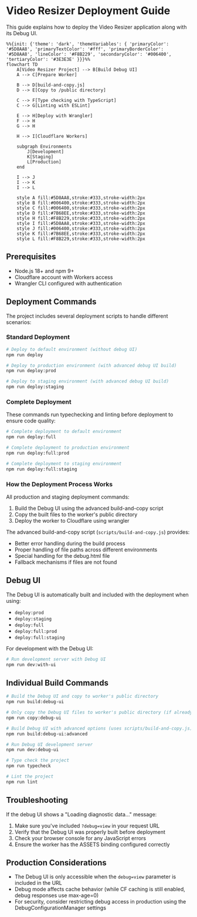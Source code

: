 # Video Resizer Deployment Guide

This guide explains how to deploy the Video Resizer application along with its Debug UI.

```mermaid
%%{init: {'theme': 'dark', 'themeVariables': { 'primaryColor': '#5D8AA8', 'primaryTextColor': '#fff', 'primaryBorderColor': '#5D8AA8', 'lineColor': '#F8B229', 'secondaryColor': '#006400', 'tertiaryColor': '#3E3E3E' }}}%%
flowchart TD
    A[Video Resizer Project] --> B[Build Debug UI]
    A --> C[Prepare Worker]
    
    B --> D[build-and-copy.js]
    D --> E[Copy to /public directory]
    
    C --> F[Type checking with TypeScript]
    C --> G[Linting with ESLint]
    
    E --> H[Deploy with Wrangler]
    F --> H
    G --> H
    
    H --> I[Cloudflare Workers]
    
    subgraph Environments
        J[Development]
        K[Staging]
        L[Production]
    end
    
    I --> J
    I --> K
    I --> L
    
    style A fill:#5D8AA8,stroke:#333,stroke-width:2px
    style B fill:#006400,stroke:#333,stroke-width:2px
    style C fill:#006400,stroke:#333,stroke-width:2px
    style D fill:#7B68EE,stroke:#333,stroke-width:2px
    style H fill:#F8B229,stroke:#333,stroke-width:2px
    style I fill:#5D8AA8,stroke:#333,stroke-width:2px
    style J fill:#006400,stroke:#333,stroke-width:2px
    style K fill:#7B68EE,stroke:#333,stroke-width:2px
    style L fill:#F8B229,stroke:#333,stroke-width:2px
```

## Prerequisites

- Node.js 18+ and npm 9+
- Cloudflare account with Workers access
- Wrangler CLI configured with authentication

## Deployment Commands

The project includes several deployment scripts to handle different scenarios:

### Standard Deployment

```bash
# Deploy to default environment (without debug UI)
npm run deploy

# Deploy to production environment (with advanced debug UI build)
npm run deploy:prod

# Deploy to staging environment (with advanced debug UI build)
npm run deploy:staging
```

### Complete Deployment

These commands run typechecking and linting before deployment to ensure code quality:

```bash
# Complete deployment to default environment
npm run deploy:full

# Complete deployment to production environment
npm run deploy:full:prod

# Complete deployment to staging environment
npm run deploy:full:staging
```

### How the Deployment Process Works

All production and staging deployment commands:
1. Build the Debug UI using the advanced build-and-copy script
2. Copy the built files to the worker's public directory
3. Deploy the worker to Cloudflare using wrangler

The advanced build-and-copy script (`scripts/build-and-copy.js`) provides:
- Better error handling during the build process
- Proper handling of file paths across different environments
- Special handling for the debug.html file
- Fallback mechanisms if files are not found

## Debug UI

The Debug UI is automatically built and included with the deployment when using:
- `deploy:prod`
- `deploy:staging`
- `deploy:full`
- `deploy:full:prod`
- `deploy:full:staging`

For development with the Debug UI:

```bash
# Run development server with Debug UI
npm run dev:with-ui
```

## Individual Build Commands

```bash
# Build the Debug UI and copy to worker's public directory
npm run build:debug-ui

# Only copy the Debug UI files to worker's public directory (if already built)
npm run copy:debug-ui

# Build Debug UI with advanced options (uses scripts/build-and-copy.js)
npm run build:debug-ui:advanced

# Run Debug UI development server
npm run dev:debug-ui

# Type check the project
npm run typecheck

# Lint the project
npm run lint
```

## Troubleshooting

If the debug UI shows a "Loading diagnostic data..." message:

1. Make sure you've included `?debug=view` in your request URL
2. Verify that the Debug UI was properly built before deployment
3. Check your browser console for any JavaScript errors
4. Ensure the worker has the ASSETS binding configured correctly

## Production Considerations

- The Debug UI is only accessible when the `debug=view` parameter is included in the URL
- Debug mode affects cache behavior (while CF caching is still enabled, debug responses use max-age=0)
- For security, consider restricting debug access in production using the DebugConfigurationManager settings
